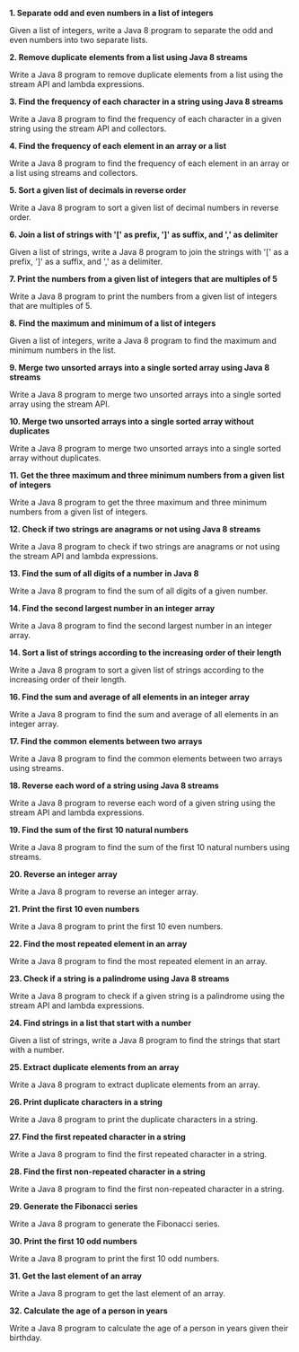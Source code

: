 **1. Separate odd and even numbers in a list of integers**

Given a list of integers, write a Java 8 program to separate the odd and even numbers into two separate lists.

**2. Remove duplicate elements from a list using Java 8 streams**

Write a Java 8 program to remove duplicate elements from a list using the stream API and lambda expressions.

**3. Find the frequency of each character in a string using Java 8 streams**

Write a Java 8 program to find the frequency of each character in a given string using the stream API and collectors.

**4. Find the frequency of each element in an array or a list**

Write a Java 8 program to find the frequency of each element in an array or a list using streams and collectors.

**5. Sort a given list of decimals in reverse order**

Write a Java 8 program to sort a given list of decimal numbers in reverse order.

**6. Join a list of strings with '[' as prefix, ']' as suffix, and ',' as delimiter**

Given a list of strings, write a Java 8 program to join the strings with '[' as a prefix, ']' as a suffix, and ',' as a delimiter.

**7. Print the numbers from a given list of integers that are multiples of 5**

Write a Java 8 program to print the numbers from a given list of integers that are multiples of 5.

**8. Find the maximum and minimum of a list of integers**

Given a list of integers, write a Java 8 program to find the maximum and minimum numbers in the list.

**9. Merge two unsorted arrays into a single sorted array using Java 8 streams**

Write a Java 8 program to merge two unsorted arrays into a single sorted array using the stream API.

**10. Merge two unsorted arrays into a single sorted array without duplicates**

Write a Java 8 program to merge two unsorted arrays into a single sorted array without duplicates.

**11. Get the three maximum and three minimum numbers from a given list of integers**

Write a Java 8 program to get the three maximum and three minimum numbers from a given list of integers.

**12. Check if two strings are anagrams or not using Java 8 streams**

Write a Java 8 program to check if two strings are anagrams or not using the stream API and lambda expressions.

**13. Find the sum of all digits of a number in Java 8**

Write a Java 8 program to find the sum of all digits of a given number.

**14. Find the second largest number in an integer array**

Write a Java 8 program to find the second largest number in an integer array.

**14. Sort a list of strings according to the increasing order of their length**

Write a Java 8 program to sort a given list of strings according to the increasing order of their length.

**16. Find the sum and average of all elements in an integer array**

Write a Java 8 program to find the sum and average of all elements in an integer array.

**17. Find the common elements between two arrays**

Write a Java 8 program to find the common elements between two arrays using streams.

**18. Reverse each word of a string using Java 8 streams**

Write a Java 8 program to reverse each word of a given string using the stream API and lambda expressions.

**19. Find the sum of the first 10 natural numbers**

Write a Java 8 program to find the sum of the first 10 natural numbers using streams.

**20. Reverse an integer array**

Write a Java 8 program to reverse an integer array.

**21. Print the first 10 even numbers**

Write a Java 8 program to print the first 10 even numbers.

**22. Find the most repeated element in an array**

Write a Java 8 program to find the most repeated element in an array.

**23. Check if a string is a palindrome using Java 8 streams**

Write a Java 8 program to check if a given string is a palindrome using the stream API and lambda expressions.

**24. Find strings in a list that start with a number**

Given a list of strings, write a Java 8 program to find the strings that start with a number.

**25. Extract duplicate elements from an array**

Write a Java 8 program to extract duplicate elements from an array.

**26. Print duplicate characters in a string**

Write a Java 8 program to print the duplicate characters in a string.

**27. Find the first repeated character in a string**

Write a Java 8 program to find the first repeated character in a string.

**28. Find the first non-repeated character in a string**

Write a Java 8 program to find the first non-repeated character in a string.

**29. Generate the Fibonacci series**

Write a Java 8 program to generate the Fibonacci series.

**30. Print the first 10 odd numbers**

Write a Java 8 program to print the first 10 odd numbers.

**31. Get the last element of an array**

Write a Java 8 program to get the last element of an array.

**32. Calculate the age of a person in years**

Write a Java 8 program to calculate the age of a person in years given their birthday.

